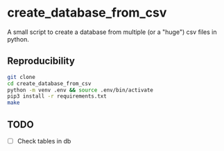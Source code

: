 # create_database_from_csv

A small script to create a database from multiple (or a "huge") csv files in python.

## Reproducibility

```bash
git clone
cd create_database_from_csv
python -m venv .env && source .env/bin/activate
pip3 install -r requirements.txt
make
```

## TODO

- [ ] Check tables in db
